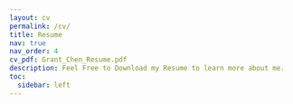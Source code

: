 ```yaml
---
layout: cv
permalink: /cv/
title: Resume
nav: true
nav_order: 4
cv_pdf: Grant_Chen_Resume.pdf
description: Feel Free to Download my Resume to learn more about me.
toc:
  sidebar: left
---
```

